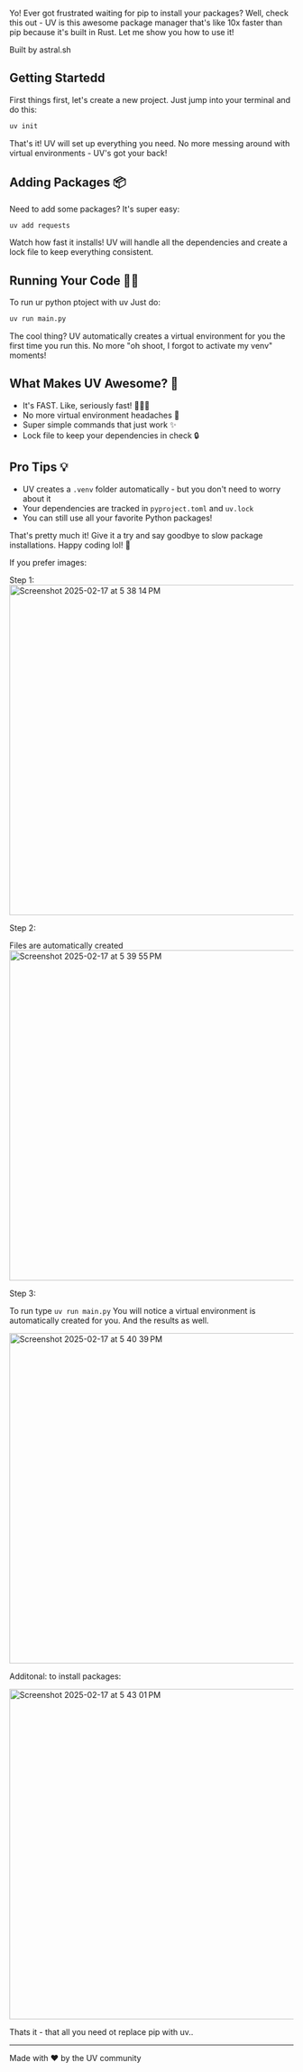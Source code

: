 Yo! Ever got frustrated waiting for pip to install your packages? Well, check this out - UV is this awesome package manager that's like 10x faster than pip because it's built in Rust. Let me show you how to use it!

Built by astral.sh


## Getting Startedd

First things first, let's create a new project. Just jump into your terminal and do this:

```bash
uv init
```

That's it! UV will set up everything you need. No more messing around with virtual environments - UV's got your back!

## Adding Packages 📦

Need to add some packages? It's super easy:

```bash
uv add requests
```

Watch how fast it installs! UV will handle all the dependencies and create a lock file to keep everything consistent.

## Running Your Code 🏃‍♂️

To run ur python ptoject with uv Just do:

```bash
uv run main.py
```

The cool thing? UV automatically creates a virtual environment for you the first time you run this. No more "oh shoot, I forgot to activate my venv" moments!

## What Makes UV Awesome? 🌟

- It's FAST. Like, seriously fast! 🏃‍♂️💨
- No more virtual environment headaches 🤕
- Super simple commands that just work ✨
- Lock file to keep your dependencies in check 🔒

## Pro Tips 💡

- UV creates a `.venv` folder automatically - but you don't need to worry about it
- Your dependencies are tracked in `pyproject.toml` and `uv.lock`
- You can still use all your favorite Python packages!

That's pretty much it! Give it a try and say goodbye to slow package installations. Happy coding lol! 🎉

If you prefer images:

Step 1:
<img width="585" alt="Screenshot 2025-02-17 at 5 38 14 PM" src="https://github.com/user-attachments/assets/9de5a21b-5c53-4478-96d9-e7a683edf80a" />

Step 2:

Files are automatically created
<img width="585" alt="Screenshot 2025-02-17 at 5 39 55 PM" src="https://github.com/user-attachments/assets/600e4af4-d446-48a4-96b8-22750755ed0b" />

Step 3:

To run type ```uv run main.py```
You will notice a virtual environment is automatically created for you. And the results as well. 

<img width="585" alt="Screenshot 2025-02-17 at 5 40 39 PM" src="https://github.com/user-attachments/assets/d184e3ca-96ca-47f8-bebd-427228bbb048" />

Additonal: to install packages:

<img width="585" alt="Screenshot 2025-02-17 at 5 43 01 PM" src="https://github.com/user-attachments/assets/80c12cc6-a12d-4012-8c89-1a96920c87e1" />

Thats it - that all you need ot replace pip with uv..

---
Made with ❤️ by the UV community
